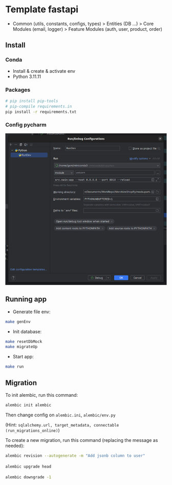 # Template fastapi
- Common (utils, constants, configs, types) > Entities (DB ...) > Core Modules (email, logger) > Feature Modules (auth, user, product, order)

## Install

### Conda
- Install & create & activate env
- Python 3.11.11

### Packages
```sh
# pip install pip-tools
# pip-compile requirements.in
pip install -r requirements.txt
```

### Config pycharm
![alt text](docs/images/pycharm.png)

## Running app
- Generate file env:
```bash
make genEnv
```
- Init database:
```bash
make resetDbMock
make migrateUp
```
- Start app:
```bash
make run
```

## Migration
To init alembic, run this command:
```bash
alembic init alembic
```
Then change config on `alembic.ini`, `alembic/env.py` 

(Hint: ```sqlalchemy.url, target_metadata, connectable (run_migrations_online)```)

To create a new migration, run this command (replacing the message as needed):
```bash
alembic revision --autogenerate -m "Add jsonb column to user"

alembic upgrade head

alembic downgrade -1
```